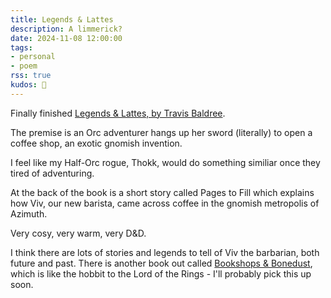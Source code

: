 ```yaml
---
title: Legends & Lattes
description: A limmerick?
date: 2024-11-08 12:00:00
tags:
- personal
- poem
rss: true
kudos: 🤗
---
```


Finally finished [Legends & Lattes, by Travis Baldree](https://www.goodreads.com/book/show/61242426-legends-lattes).

The premise is an Orc adventurer hangs up her sword (literally) to open a coffee shop, an exotic gnomish invention.

I feel like my Half-Orc rogue, Thokk, would do something similiar once they tired of adventuring.

At the back of the book is a short story called Pages to Fill which explains how Viv, our new barista, came across coffee in the gnomish metropolis of Azimuth.

Very cosy, very warm, very <attr title="Dungeons and Dragons">D&D</attr>.

I think there are lots of stories and legends to tell of Viv the barbarian, both future and past. There is another book out called [Bookshops & Bonedust](https://www.goodreads.com/book/show/65213543-bookshops-bonedust), which is like the hobbit to the Lord of the Rings - I'll probably pick this up soon.
